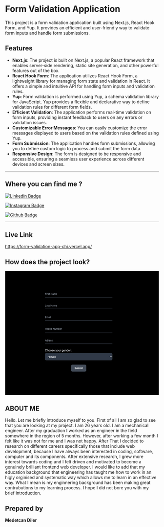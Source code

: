 # Form Validation Application

This project is a form validation application built using Next.js, React Hook Form, and Yup. It provides an efficient and user-friendly way to validate form inputs and handle form submissions.

## Features

- **Next.js**: The project is built on Next.js, a popular React framework that enables server-side rendering, static site generation, and other powerful features out of the box.
- **React Hook Form**: The application utilizes React Hook Form, a lightweight library for managing form state and validation in React. It offers a simple and intuitive API for handling form inputs and validation rules.
- **Yup**: Form validation is performed using Yup, a schema validation library for JavaScript. Yup provides a flexible and declarative way to define validation rules for different form fields.
- **Efficient Validation**: The application performs real-time validation on form inputs, providing instant feedback to users on any errors or validation issues.
- **Customizable Error Messages**: You can easily customize the error messages displayed to users based on the validation rules defined using Yup.
- **Form Submission**: The application handles form submissions, allowing you to define custom logic to process and submit the form data.
- **Responsive Design**: The form is designed to be responsive and accessible, ensuring a seamless user experience across different devices and screen sizes.

---

## Where you can find me ? 

[![Linkedin Badge](https://img.shields.io/badge/LinkedIn-0077B5?style=for-the-badge&logo=linkedin&logoColor=white)](https://www.linkedin.com/in/medetcandiler)

[![Instagram Badge](https://img.shields.io/badge/-Instagram-C13584?style=flat-quare&labelColor=C13584&logo=instagram&logoColor=white&link=link)](https://www.instagram.com/medetdiler/)

[![Github Badge](https://img.shields.io/badge/-Github-000?style=quare&labelColor=000&logo=Github&logoColor=white&link=link)](https://github.com/medetcandiler)

---
## Live Link
https://form-validation-app-chi.vercel.app/
## How does the project look?

![sample-of-my-project](./src/assets/Screen%20Shot%202023-06-08%20at%2021.43.35.png)



## ABOUT ME 
Hello. Let me briefly introduce myself to you. First of all I am so glad to see that you are looking at my project. I am 26 years old. I am a mechanical engineer. After my graduation I worked as an engineer in the field somewhere in the region of 5 months. However, after working a few month I felt like it was not for me and I was not happy. After That I decided to research on different careers specifically those that include web development, because I have always been interested in coding, software, computer and its components. After extensive research, I grew more interest towards coding and I felt driven and motivated to become a genuinely brilliant frontend web developer. I would like to add that my education background that engineering has taught me how to work in an higly orginised and systematic way which allows me to learn in an effective way. What I mean is my enginnering background has been making great contrubutions to my learning process. I hope I did not bore you with my brief introduction.

## Prepared by
**Medetcan Diler**

